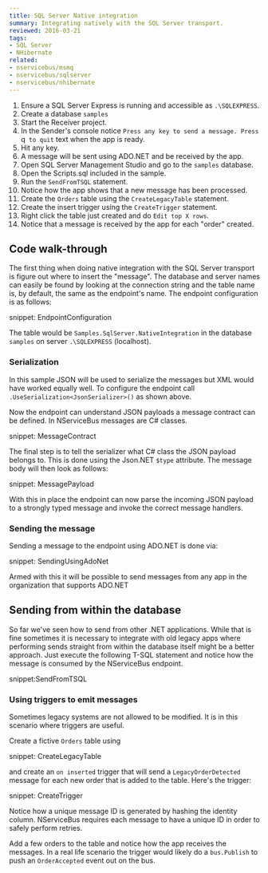 ```yaml
---
title: SQL Server Native integration
summary: Integrating natively with the SQL Server transport.
reviewed: 2016-03-21
tags:
- SQL Server
- NHibernate
related:
- nservicebus/msmq
- nservicebus/sqlserver
- nservicebus/nhibernate
---
```


 1. Ensure a SQL Server Express is running and accessible as `.\SQLEXPRESS`. 
 1. Create a database `samples`
 1. Start the Receiver project.
 1. In the Sender's console notice `Press any key to send a message. Press `q` to quit` text when the app is ready.
 1. Hit any key.
 1. A message will be sent using ADO.NET and be received by the app.
 1. Open SQL Server Management Studio and go to the `samples` database.
 1. Open the Scripts.sql included in the sample.
 1. Run the `SendFromTSQL` statement.
 1. Notice how the app shows that a new message has been processed.
 1. Create the `Orders` table using the `CreateLegacyTable` statement.
 1. Create the insert trigger using the `CreateTrigger` statement.
 1. Right click the table just created and do `Edit top X rows`.
 1. Notice that a message is received by the app for each "order" created.


## Code walk-through

The first thing when doing native integration with the SQL Server transport is figure out where to insert the "message". The database and server names can easily be found by looking at the connection string and the table name is, by default, the same as the endpoint's name. The endpoint configuration is as follows:

snippet: EndpointConfiguration

The table would be `Samples.SqlServer.NativeIntegration` in the database `samples` on server `.\SQLEXPRESS` (localhost). 


### Serialization

In this sample JSON will be used to serialize the messages but XML would have worked equally well. To configure the endpoint call `.UseSerialization<JsonSerializer>()` as shown above.

Now the endpoint can understand JSON payloads a message contract can be defined. In NServiceBus messages are C# classes.

snippet: MessageContract

The final step is to tell the serializer what C# class the JSON payload belongs to. This is done using the Json.NET `$type` attribute. The message body will then look as follows:

snippet: MessagePayload

With this in place the endpoint can now parse the incoming JSON payload to a strongly typed message and invoke the correct message handlers.


### Sending the message

Sending a message to the endpoint using ADO.NET is done via:

snippet: SendingUsingAdoNet

Armed with this it will be possible to send messages from any app in the organization that supports ADO.NET


## Sending from within the database

So far we've seen how to send from other .NET applications. While that is fine sometimes it is necessary to integrate with old legacy apps where performing sends straight from within the database itself might be a better approach. Just execute the following T-SQL statement and notice how the message is consumed by the NServiceBus endpoint.

snippet:SendFromTSQL


### Using triggers to emit messages

Sometimes legacy systems are not allowed to be modified. It is in this scenario where triggers are useful. 

Create a fictive `Orders` table using

snippet: CreateLegacyTable

and create an `on inserted` trigger that will send a `LegacyOrderDetected` message for each new order that is added to the table. Here's the trigger:

snippet: CreateTrigger

Notice how a unique message ID is generated by hashing the identity column. NServiceBus requires each message to have a unique ID in order to safely perform retries.

Add a few orders to the table and notice how the app receives the messages. In a real life scenario the trigger would likely do a `bus.Publish` to push an `OrderAccepted` event out on the bus.